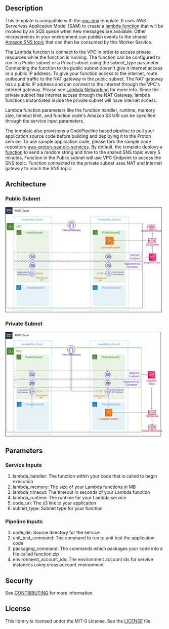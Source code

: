 ## Description

This template is compatible with the [vpc-env](../../environment-templates/vpc-env) template. It uses AWS Serverless Application Model (SAM) to create a [lambda function](https://docs.aws.amazon.com/serverless-application-model/latest/developerguide/sam-resource-function.html) that will be invoked by an SQS queue when new messages are available. Other microservices in your environment can publish events to the shared [Amazon SNS topic](https://docs.aws.amazon.com/sns/latest/dg/welcome.html) that can then be consumed by this Worker Service. 

The Lambda function is connect to the VPC in order to access private resources while the function is running. The function can be configured to run in a Public subnet or a Privat subnet using the subnet_type parameter. Connecting the function to the public subnet doesn't give it internet access or a public IP address. To give your function access to the internet, route outbound traffic to the NAT gateway in the public subnet. The NAT gateway has a public IP address and can connect to the internet through the VPC's internet gateway. Please see [Lambda Networking](https://docs.aws.amazon.com/lambda/latest/dg/configuration-vpc.html) for more info. Since the private subnet has internet access through the NAT Gateway, lambda functions instantiated inside the private subnet will have internet access. 

Lambda function parameters like the function handler, runtime, memory size, timeout limit, and function code's Amazon S3 URI can be specified through the service input parameters.

The template also provisions a CodePipeline based pipeline to pull your application source code before building and deploying it to the Proton service. To use sample application code, please fork the sample code repository [aws-proton-sample-services](https://github.com/aws-samples/aws-proton-sample-services). By default, the template deploys a [function](https://github.com/aws-samples/aws-proton-sample-services/tree/main/lambda-ping-sns) to send a random string and time to the shared SNS topic every 5 minutes. Function in the Public subnet will use VPC Endpoint to access the SNS topic. Function connected to the private subnet uses NAT and internet gateway to reach the SNS topic. 

## Architecture

### Public Subnet
![worker-lambda-public-srv](../../images/worker-lambda-public-srv.png)

### Private Subnet
![worker-lambda-private-srv](../../images/worker-lambda-private-srv.png)

## Parameters

### Service Inputs

1. lambda_handler: The function within your code that is called to begin execution
2. lambda_memory: The size of your Lambda functions in MB
3. lambda_timeout: The timeout in seconds of your Lambda function
4. lambda_runtime: The runtime for your Lambda service
5. code_uri: The s3 link to your application
6. subnet_type: Subnet type for your function

### Pipeline Inputs

1. code_dir: Source directory for the service
2. unit_test_command: The command to run to unit test the application code
3. packaging_command: The commands which packages your code into a file called function.zip
4. environment_account_ids: The environment account ids for service instances using cross account environment

## Security

See [CONTRIBUTING](../../CONTRIBUTING.md#security-issue-notifications) for more information.

## License

This library is licensed under the MIT-0 License. See the [LICENSE](../../LICENSE) file.

